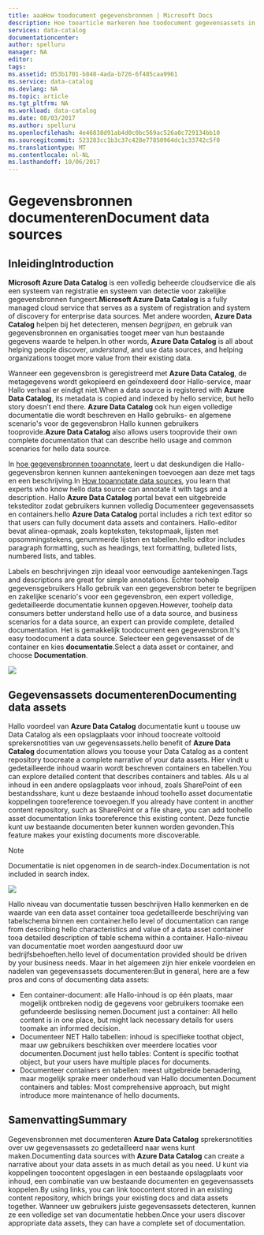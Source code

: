 ```yaml
---
title: aaaHow toodocument gegevensbronnen | Microsoft Docs
description: Hoe tooarticle markeren hoe toodocument gegevensassets in Azure Data Catalog.
services: data-catalog
documentationcenter: 
author: spelluru
manager: NA
editor: 
tags: 
ms.assetid: 053b1701-b848-4ada-b726-6f485caa9961
ms.service: data-catalog
ms.devlang: NA
ms.topic: article
ms.tgt_pltfrm: NA
ms.workload: data-catalog
ms.date: 08/03/2017
ms.author: spelluru
ms.openlocfilehash: 4e46838d91ab4d0c0bc569ac526a0c729134bb10
ms.sourcegitcommit: 523283cc1b3c37c428e77850964dc1c33742c5f0
ms.translationtype: MT
ms.contentlocale: nl-NL
ms.lasthandoff: 10/06/2017
---
```

# <a name="document-data-sources"></a><span data-ttu-id="2500f-103">Gegevensbronnen documenteren</span><span class="sxs-lookup"><span data-stu-id="2500f-103">Document data sources</span></span>
## <a name="introduction"></a><span data-ttu-id="2500f-104">Inleiding</span><span class="sxs-lookup"><span data-stu-id="2500f-104">Introduction</span></span>
<span data-ttu-id="2500f-105">**Microsoft Azure Data Catalog** is een volledig beheerde cloudservice die als een systeem van registratie en systeem van detectie voor zakelijke gegevensbronnen fungeert.</span><span class="sxs-lookup"><span data-stu-id="2500f-105">**Microsoft Azure Data Catalog** is a fully managed cloud service that serves as a system of registration and system of discovery for enterprise data sources.</span></span> <span data-ttu-id="2500f-106">Met andere woorden, **Azure Data Catalog** helpen bij het detecteren, mensen *begrijpen*, en gebruik van gegevensbronnen en organisaties tooget meer van hun bestaande gegevens waarde te helpen.</span><span class="sxs-lookup"><span data-stu-id="2500f-106">In other words, **Azure Data Catalog** is all about helping people discover, *understand*, and use data sources, and helping organizations tooget more value from their existing data.</span></span>

<span data-ttu-id="2500f-107">Wanneer een gegevensbron is geregistreerd met **Azure Data Catalog**, de metagegevens wordt gekopieerd en geïndexeerd door Hallo-service, maar Hallo verhaal er eindigt niet.</span><span class="sxs-lookup"><span data-stu-id="2500f-107">When a data source is registered with **Azure Data Catalog**, its metadata is copied and indexed by hello service, but hello story doesn’t end there.</span></span> <span data-ttu-id="2500f-108">**Azure Data Catalog** ook hun eigen volledige documentatie die wordt beschreven en Hallo gebruiks- en algemene scenario's voor de gegevensbron Hallo kunnen gebruikers tooprovide.</span><span class="sxs-lookup"><span data-stu-id="2500f-108">**Azure Data Catalog** also allows users tooprovide their own complete documentation that can describe hello usage and common scenarios for hello data source.</span></span>

<span data-ttu-id="2500f-109">In [hoe gegevensbronnen tooannotate](data-catalog-how-to-annotate.md), leert u dat deskundigen die Hallo-gegevensbron kennen kunnen aantekeningen toevoegen aan deze met tags en een beschrijving.</span><span class="sxs-lookup"><span data-stu-id="2500f-109">In [How tooannotate data sources](data-catalog-how-to-annotate.md), you learn that experts who know hello data source can annotate it with tags and a description.</span></span> <span data-ttu-id="2500f-110">Hallo **Azure Data Catalog** portal bevat een uitgebreide teksteditor zodat gebruikers kunnen volledig Documenteer gegevensassets en containers.</span><span class="sxs-lookup"><span data-stu-id="2500f-110">hello **Azure Data Catalog** portal includes a rich text editor so that users can fully document data assets and containers.</span></span> <span data-ttu-id="2500f-111">Hallo-editor bevat alinea-opmaak, zoals kopteksten, tekstopmaak, lijsten met opsommingstekens, genummerde lijsten en tabellen.</span><span class="sxs-lookup"><span data-stu-id="2500f-111">hello editor includes paragraph formatting, such as headings, text formatting, bulleted lists, numbered lists, and tables.</span></span>

<span data-ttu-id="2500f-112">Labels en beschrijvingen zijn ideaal voor eenvoudige aantekeningen.</span><span class="sxs-lookup"><span data-stu-id="2500f-112">Tags and descriptions are great for simple annotations.</span></span> <span data-ttu-id="2500f-113">Echter toohelp gegevensgebruikers Hallo gebruik van een gegevensbron beter te begrijpen en zakelijke scenario's voor een gegevensbron, een expert volledige, gedetailleerde documentatie kunnen opgeven.</span><span class="sxs-lookup"><span data-stu-id="2500f-113">However, toohelp data consumers better understand hello use of a data source, and business scenarios for a data source, an expert can provide complete, detailed documentation.</span></span> <span data-ttu-id="2500f-114">Het is gemakkelijk toodocument een gegevensbron.</span><span class="sxs-lookup"><span data-stu-id="2500f-114">It's easy toodocument a data source.</span></span> <span data-ttu-id="2500f-115">Selecteer een gegevensasset of de container en kies **documentatie**.</span><span class="sxs-lookup"><span data-stu-id="2500f-115">Select a data asset or container, and choose **Documentation**.</span></span>

![](media/data-catalog-documentation/data-catalog-documentation.png)

## <a name="documenting-data-assets"></a><span data-ttu-id="2500f-116">Gegevensassets documenteren</span><span class="sxs-lookup"><span data-stu-id="2500f-116">Documenting data assets</span></span>
<span data-ttu-id="2500f-117">Hallo voordeel van **Azure Data Catalog** documentatie kunt u toouse uw Data Catalog als een opslagplaats voor inhoud toocreate voltooid sprekersnotities van uw gegevensassets.</span><span class="sxs-lookup"><span data-stu-id="2500f-117">hello benefit of **Azure Data Catalog** documentation allows you toouse your Data Catalog as a content repository toocreate a complete narrative of your data assets.</span></span> <span data-ttu-id="2500f-118">Hier vindt u gedetailleerde inhoud waarin wordt beschreven containers en tabellen.</span><span class="sxs-lookup"><span data-stu-id="2500f-118">You can explore detailed content that describes containers and tables.</span></span> <span data-ttu-id="2500f-119">Als u al inhoud in een andere opslagplaats voor inhoud, zoals SharePoint of een bestandsshare, kunt u deze bestaande inhoud toohello asset documentatie koppelingen tooreference toevoegen.</span><span class="sxs-lookup"><span data-stu-id="2500f-119">If you already have content in another content repository, such as SharePoint or a file share, you can add toohello asset documentation links tooreference this existing content.</span></span> <span data-ttu-id="2500f-120">Deze functie kunt uw bestaande documenten beter kunnen worden gevonden.</span><span class="sxs-lookup"><span data-stu-id="2500f-120">This feature makes your existing documents more discoverable.</span></span>

> [!NOTE]
> <span data-ttu-id="2500f-121">Documentatie is niet opgenomen in de search-index.</span><span class="sxs-lookup"><span data-stu-id="2500f-121">Documentation is not included in search index.</span></span>
>
>

![](media/data-catalog-documentation/data-catalog-documentation2.png)

<span data-ttu-id="2500f-122">Hallo niveau van documentatie tussen beschrijven Hallo kenmerken en de waarde van een data asset container tooa gedetailleerde beschrijving van tabelschema binnen een container.</span><span class="sxs-lookup"><span data-stu-id="2500f-122">hello level of documentation can range from describing hello characteristics and value of a data asset container tooa detailed description of table schema within a container.</span></span> <span data-ttu-id="2500f-123">Hallo-niveau van documentatie moet worden aangestuurd door uw bedrijfsbehoeften.</span><span class="sxs-lookup"><span data-stu-id="2500f-123">hello level of documentation provided should be driven by your business needs.</span></span> <span data-ttu-id="2500f-124">Maar in het algemeen zijn hier enkele voordelen en nadelen van gegevensassets documenteren:</span><span class="sxs-lookup"><span data-stu-id="2500f-124">But in general, here are a few pros and cons of documenting data assets:</span></span>

* <span data-ttu-id="2500f-125">Een container-document: alle Hallo-inhoud is op één plaats, maar mogelijk ontbreken nodig de gegevens voor gebruikers toomake een gefundeerde beslissing nemen.</span><span class="sxs-lookup"><span data-stu-id="2500f-125">Document just a container: All hello content is in one place, but might lack necessary details for users toomake an informed decision.</span></span>
* <span data-ttu-id="2500f-126">Documenteer NET Hallo tabellen: inhoud is specifieke toothat object, maar uw gebruikers beschikken over meerdere locaties voor documenten.</span><span class="sxs-lookup"><span data-stu-id="2500f-126">Document just hello tables: Content is specific toothat object, but your users have multiple places for documents.</span></span>
* <span data-ttu-id="2500f-127">Documenteer containers en tabellen: meest uitgebreide benadering, maar mogelijk sprake meer onderhoud van Hallo documenten.</span><span class="sxs-lookup"><span data-stu-id="2500f-127">Document containers and tables: Most comprehensive approach, but might introduce more maintenance of hello documents.</span></span>

## <a name="summary"></a><span data-ttu-id="2500f-128">Samenvatting</span><span class="sxs-lookup"><span data-stu-id="2500f-128">Summary</span></span>
<span data-ttu-id="2500f-129">Gegevensbronnen met documenteren **Azure Data Catalog** sprekersnotities over uw gegevensassets zo gedetailleerd naar wens kunt maken.</span><span class="sxs-lookup"><span data-stu-id="2500f-129">Documenting data sources with **Azure Data Catalog** can create a narrative about your data assets in as much detail as you need.</span></span>  <span data-ttu-id="2500f-130">U kunt via koppelingen toocontent opgeslagen in een bestaande opslagplaats voor inhoud, een combinatie van uw bestaande documenten en gegevensassets koppelen.</span><span class="sxs-lookup"><span data-stu-id="2500f-130">By using links, you can link toocontent stored in an existing content repository, which brings your existing docs and data assets together.</span></span> <span data-ttu-id="2500f-131">Wanneer uw gebruikers juiste gegevensassets detecteren, kunnen ze een volledige set van documentatie hebben.</span><span class="sxs-lookup"><span data-stu-id="2500f-131">Once your users discover appropriate data assets, they can have a complete set of documentation.</span></span>
